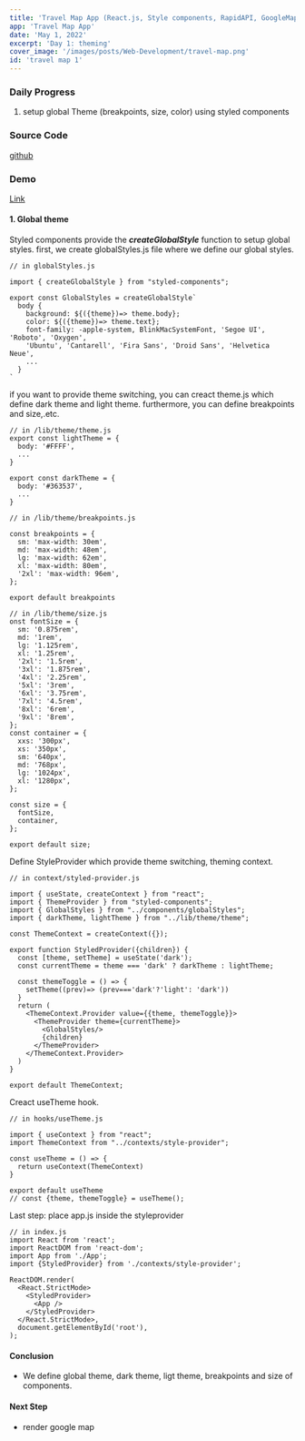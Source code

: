 ```yaml
---
title: 'Travel Map App (React.js, Style components, RapidAPI, GoogleMap) - Day 1'
app: 'Travel Map App'
date: 'May 1, 2022'
excerpt: 'Day 1: theming'
cover_image: '/images/posts/Web-Development/travel-map.png'
id: 'travel map 1'
---
```


### Daily Progress
1.  setup global Theme (breakpoints, size, color) using styled components


### Source Code 
[github](https://github.com/hsingyingli/travel-map) 

### Demo 
[Link](https://travel-map-rust.vercel.app/)


#### 1. Global theme

Styled components provide the ***createGlobalStyle*** function to setup global styles. first, we create globalStyles.js file where we define our global styles. 

```
// in globalStyles.js

import { createGlobalStyle } from "styled-components";

export const GlobalStyles = createGlobalStyle`
  body {
    background: ${({theme})=> theme.body};
    color: ${({theme})=> theme.text};
    font-family: -apple-system, BlinkMacSystemFont, 'Segoe UI', 'Roboto', 'Oxygen',
    'Ubuntu', 'Cantarell', 'Fira Sans', 'Droid Sans', 'Helvetica Neue',
    ...
  }
`
```

if you want to provide theme switching, you can creact theme.js which define dark theme and light theme. furthermore, you can define breakpoints and size,.etc.

```
// in /lib/theme/theme.js
export const lightTheme = {
  body: '#FFFF',
  ...
}

export const darkTheme = {
  body: '#363537',
  ...
}

// in /lib/theme/breakpoints.js 

const breakpoints = {
  sm: 'max-width: 30em',
  md: 'max-width: 48em',
  lg: 'max-width: 62em',
  xl: 'max-width: 80em',
  '2xl': 'max-width: 96em',
};

export default breakpoints

// in /lib/theme/size.js
onst fontSize = {
  sm: '0.875rem',
  md: '1rem',
  lg: '1.125rem',
  xl: '1.25rem',
  '2xl': '1.5rem',
  '3xl': '1.875rem',
  '4xl': '2.25rem',
  '5xl': '3rem',
  '6xl': '3.75rem',
  '7xl': '4.5rem',
  '8xl': '6rem',
  '9xl': '8rem',
};
const container = {
  xxs: '300px',
  xs: '350px',
  sm: '640px',
  md: '768px',
  lg: '1024px',
  xl: '1280px',
};

const size = {
  fontSize,
  container,
};

export default size;
```

Define StyleProvider which provide theme switching, theming context. 

```
// in context/styled-provider.js

import { useState, createContext } from "react";
import { ThemeProvider } from "styled-components";
import { GlobalStyles } from "../components/globalStyles";
import { darkTheme, lightTheme } from "../lib/theme/theme";

const ThemeContext = createContext({});

export function StyledProvider({children}) {
  const [theme, setTheme] = useState('dark');
  const currentTheme = theme === 'dark' ? darkTheme : lightTheme;

  const themeToggle = () => {
    setTheme((prev)=> (prev==='dark'?'light': 'dark'))
  }
  return (
    <ThemeContext.Provider value={{theme, themeToggle}}>
      <ThemeProvider theme={currentTheme}>
        <GlobalStyles/>
        {children}
      </ThemeProvider>
    </ThemeContext.Provider>
  )
}

export default ThemeContext;
```

Creact useTheme hook.
```
// in hooks/useTheme.js 

import { useContext } from "react";
import ThemeContext from "../contexts/style-provider";

const useTheme = () => {
  return useContext(ThemeContext)
}

export default useTheme
// const {theme, themeToggle} = useTheme();
```

Last step: place app.js inside the styleprovider

```
// in index.js
import React from 'react';
import ReactDOM from 'react-dom';
import App from './App';
import {StyledProvider} from './contexts/style-provider';

ReactDOM.render(
  <React.StrictMode>
    <StyledProvider>
      <App />
    </StyledProvider>
  </React.StrictMode>,
  document.getElementById('root'),
);
```

#### Conclusion

- We define global theme, dark theme, ligt theme, breakpoints and size of components. 

#### Next Step

- render google map



